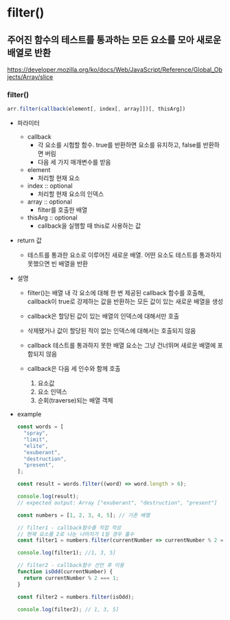 # filter()

## 주어진 함수의 테스트를 통과하는 모든 요소를 모아 새로운 배열로 반환

https://developer.mozilla.org/ko/docs/Web/JavaScript/Reference/Global_Objects/Array/slice

### filter()

```javascript
arr.filter(callback(element[, index[, array]])[, thisArg])
```

- 파라미터

  - callback
    - 각 요소를 시험할 함수. true를 반환하면 요소를 유지하고, false를 반환하면 버림
    - 다음 세 가지 매개변수를 받음
  - element
    - 처리할 현재 요소
  - index :: optional
    - 처리할 현재 요소의 인덱스
  - array :: optional
    - filter를 호출한 배열
  - thisArg :: optional
    - callback을 실행할 때 this로 사용하는 값

- return 값

  - 테스트를 통과한 요소로 이루어진 새로운 배열. 어떤 요소도 테스트를 통과하지 못했으면 빈 배열을 반환

- 설명

  - filter()는 배열 내 각 요소에 대해 한 번 제공된 callback 함수를 호출해, callback이 true로 강제하는 값을 반환하는 모든 값이 있는 새로운 배열을 생성
  - callback은 할당된 값이 있는 배열의 인덱스에 대해서만 호출
  - 삭제됐거나 값이 할당된 적이 없는 인덱스에 대해서는 호출되지 않음
  - callback 테스트를 통과하지 못한 배열 요소는 그냥 건너뛰며 새로운 배열에 포함되지 않음

  - callback은 다음 세 인수와 함께 호출
    1.  요소값
    2.  요소 인덱스
    3.  순회(traverse)되는 배열 객체

- example

  ```javascript
  const words = [
    "spray",
    "limit",
    "elite",
    "exuberant",
    "destruction",
    "present",
  ];

  const result = words.filter((word) => word.length > 6);

  console.log(result);
  // expected output: Array ["exuberant", "destruction", "present"]
  ```
  ```javascript
  const numbers = [1, 2, 3, 4, 5]; // 기존 배열

  // filter1 - callback함수를 직접 작성
  // 현재 요소를 2로 나눈 나머지가 1일 경우 홀수
  const filter1 = numbers.filter(currentNumber => currentNumber % 2 === 1);

  console.log(filter1); //1, 3, 5]
  ```
  ```javascript
  // filter2 - callback함수 선언 후 이용
  function isOdd(currentNumber) {
    return currentNumber % 2 === 1;
  }

  const filter2 = numbers.filter(isOdd);

  console.log(filter2); // 1, 3, 5]
  ```

